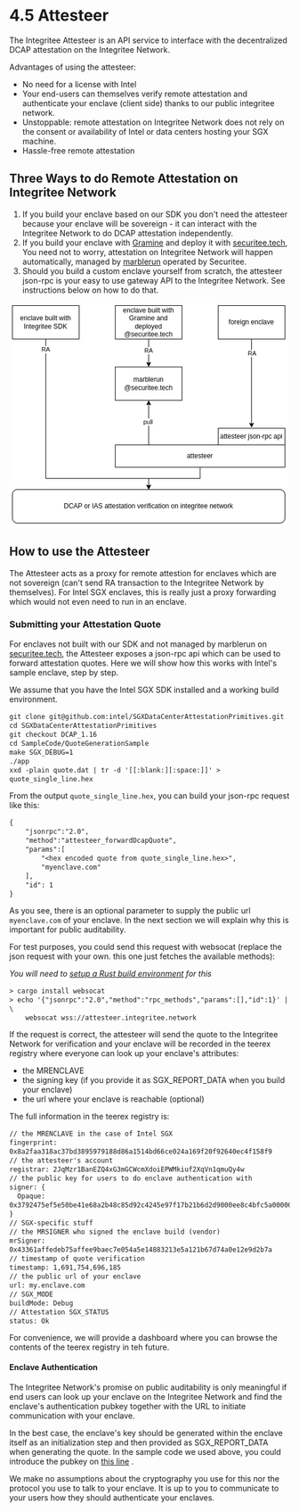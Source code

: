 # 4.5 Attesteer

The Integritee Attesteer is an API service to interface with the decentralized DCAP attestation on the Integritee Network.



Advantages of using the attesteer:

* No need for a license with Intel
* Your end-users can themselves verify remote attestation and authenticate your enclave (client side) thanks to our public integritee network.
* Unstoppable: remote attestation on Integritee Network does not rely on the consent or availability of Intel or data centers hosting your SGX machine.
* Hassle-free remote attestation

## Three Ways to do Remote Attestation on Integritee Network

1. If you build your enclave based on our SDK you don't need the attesteer because your enclave will be sovereign - it can interact with the Integritee Network to do DCAP attestation independently.
2. If you build your enclave with [Gramine](https://gramineproject.io/) and deploy it with [securitee.tech](http://securitee.tech), You need not to worry, attestation on Integritee Network will happen automatically, managed by [marblerun](https://www.edgeless.systems/products/marblerun/) operated by Securitee.
3. Should you build a custom enclave yourself from scratch, the attesteer json-rpc is your easy to use gateway API to the Integritee Network. See instructions below on how to do that.

![](../.gitbook/assets/attesteer-3way.png)

## How to use the Attesteer

The Attesteer acts as a proxy for remote attestion for enclaves which are not sovereign (can't send RA transaction to the Integritee Network by themselves). For Intel SGX enclaves, this is really just a proxy forwarding which would not even need to run in an enclave.

### Submitting your Attestation Quote

For enclaves not built with our SDK and not managed by marblerun on [securitee.tech](http://securitee.tech), the Attesteer exposes a json-rpc api which can be used to forward attestation quotes. Here we will show how this works with Intel's sample enclave, step by step.

We assume that you have the Intel SGX SDK installed and a working build environment.

```
git clone git@github.com:intel/SGXDataCenterAttestationPrimitives.git
cd SGXDataCenterAttestationPrimitives
git checkout DCAP_1.16
cd SampleCode/QuoteGenerationSample
make SGX_DEBUG=1
./app
xxd -plain quote.dat | tr -d '[[:blank:][:space:]]' > quote_single_line.hex
```

From the output `quote_single_line.hex`, you can build your json-rpc request like this:

```
{
    "jsonrpc":"2.0",
    "method":"attesteer_forwardDcapQuote",
    "params":[
        "<hex encoded quote from quote_single_line.hex>",
        "myenclave.com"
    ],
    "id": 1
}
```

As you see, there is an optional parameter to supply the public url `myenclave.com` of your enclave. In the next section we will explain why this is important for public auditability.

For test purposes, you could send this request with websocat (replace the json request with your own. this one just fetches the available methods):

_You will need to_ [_setup a Rust build environment_](https://rustup.rs/) _for this_

```
> cargo install websocat
> echo '{"jsonrpc":"2.0","method":"rpc_methods","params":[],"id":1}' | \ 
    websocat wss://attesteer.integritee.network
```

If the request is correct, the attesteer will send the quote to the Integritee Network for verification and your enclave will be recorded in the teerex registry where everyone can look up your enclave's attributes:

* the MRENCLAVE
* the signing key (if you provide it as SGX\_REPORT\_DATA when you build your enclave)
* the url where your enclave is reachable (optional)

The full information in the teerex registry is:

```
// the MRENCLAVE in the case of Intel SGX
fingerprint: 0x8a2faa318ac37bd3895979188d86a1514bd66ce024a169f20f92640ec4f158f9
// the attesteer's account 
registrar: 2JqMzr1BanEZQ4xG3mGCWcmXdoiEPWMkiuf2XqVn1qmuQy4w
// the public key for users to do enclave authentication with
signer: {
  Opaque: 0x3792475ef5e50be41e68a2b48c85d92c4245e97f17b21b6d2d9000ee8c4bfc5a00000000000000000000000000000000000000000000000000000000000000000000
}
// SGX-specific stuff
// the MRSIGNER who signed the enclave build (vendor)
mrSigner: 0x43361affedeb75affee9baec7e054a5e14883213e5a121b67d74a0e12e9d2b7a
// timestamp of quote verification
timestamp: 1,691,754,696,185
// the public url of your enclave 
url: my.enclave.com
// SGX_MODE
buildMode: Debug
// Attestation SGX_STATUS
status: Ok
```

For convenience, we will provide a dashboard where you can browse the contents of the teerex registry in teh future.

#### Enclave Authentication

The Integritee Network's promise on public auditability is only meaningful if end users can look up your enclave on the Integritee Network and find the enclave's authentication pubkey together with the URL to initiate communication with your enclave.

In the best case, the enclave's key should be generated within the enclave itself as an initialization step and then provided as SGX\_REPORT\_DATA when generating the quote. In the sample code we used above, you could introduce the pubkey on [this line](https://github.com/intel/SGXDataCenterAttestationPrimitives/blob/e7604e02331b3377f3766ed3653250e03af72d45/SampleCode/QuoteGenerationSample/Enclave/Enclave.cpp#L44) .

We make no assumptions about the cryptography you use for this nor the protocol you use to talk to your enclave. It is up to you to communicate to your users how they should authenticate your enclaves.
